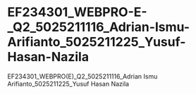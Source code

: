 # EF234301_WEBPRO-E-_Q2_5025211116_Adrian-Ismu-Arifianto_5025211225_Yusuf-Hasan-Nazila
EF234301_WEBPRO(E)_Q2_5025211116_Adrian Ismu Arifianto_5025211225_Yusuf Hasan Nazila
